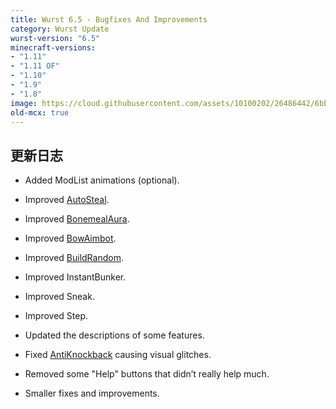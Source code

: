 ```yaml
---
title: Wurst 6.5 - Bugfixes And Improvements
category: Wurst Update
wurst-version: "6.5"
minecraft-versions:
- "1.11"
- "1.11 OF"
- "1.10"
- "1.9"
- "1.8"
image: https://cloud.githubusercontent.com/assets/10100202/26486442/6bb76006-41fb-11e7-999a-c4bb31f3b4ab.jpg
old-mcx: true
---
```

## 更新日志

- Added ModList animations (optional).

- Improved [AutoSteal](https://wurst.wiki/autosteal).

- Improved [BonemealAura](https://wurst.wiki/bonemealaura).

- Improved [BowAimbot](https://wurst.wiki/bowaimbot).

- Improved [BuildRandom](https://wurst.wiki/buildrandom).

- Improved InstantBunker.

- Improved Sneak.

- Improved Step.

- Updated the descriptions of some features.

- Fixed [AntiKnockback](https://wurst.wiki/antiknockback) causing visual glitches.

- Removed some "Help" buttons that didn’t really help much.

- Smaller fixes and improvements.
